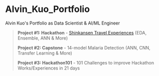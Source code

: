 # Alvin_Kuo_Portfolio
Alvin Kuo's Portfolio as Data Scientist &amp; AI/ML Engineer

>**Project #1: Hackathon** -  [Shinkansen Travel Experiences]() (EDA, Ensemble, ANN & More)
>
>**Project #2: Capstone** - 14-model Malaria Detection (ANN, CNN, Transfer Learning & More)
>
>**Project #3: Hackathon101** - 101 Challenges to improve Hackathon Works/Experiences in 21 days
